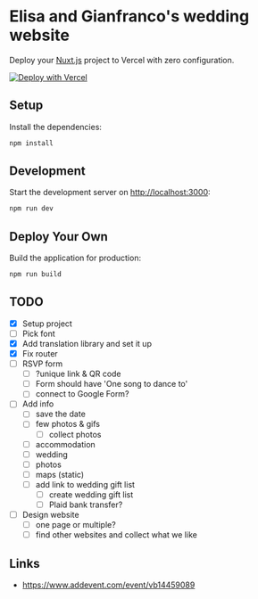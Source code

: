 # Elisa and Gianfranco's wedding website

Deploy your [Nuxt.js](https://nuxtjs.org) project to Vercel with zero configuration.

[![Deploy with Vercel](https://vercel.com/button)](https://vercel.com/new/clone?repository-url=https://github.com/vercel/vercel/tree/main/examples/nuxtjs&template=nuxtjs)

## Setup

Install the dependencies:

```bash
npm install
```

## Development

Start the development server on <http://localhost:3000>:

```bash
npm run dev
```

## Deploy Your Own

Build the application for production:

```bash
npm run build
```

## TODO

- [x] Setup project
- [ ] Pick font
- [x] Add translation library and set it up
- [x] Fix router
- [ ] RSVP form
  - [ ] ?unique link & QR code
  - [ ] Form should have 'One song to dance to'
  - [ ] connect to Google Form?
- [ ] Add info
  - [ ] save the date
  - [ ] few photos & gifs
    - [ ] collect photos
  - [ ] accommodation
  - [ ] wedding
  - [ ] photos
  - [ ] maps (static)
  - [ ] add link to wedding gift list
    - [ ] create wedding gift list
    - [ ] Plaid bank transfer?
- [ ] Design website
  - [ ] one page or multiple?
  - [ ] find other websites and collect what we like

## Links

- <https://www.addevent.com/event/vb14459089>
